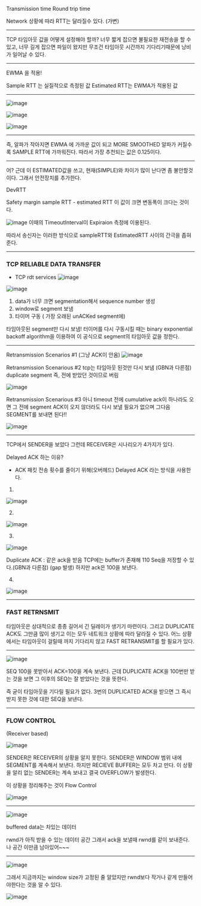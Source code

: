 Transmission time 
Round trip time

Network 상황에 따라 RTT는 달라질수 있다. (가변)

___

 TCP 타임아웃 값을 어떻게 설정해야 할까?
 너무 짧게 잡으면 불필요한 재전송을 할 수 있고,
 너무 길게 잡으면 파일이 왔지만 무조건 타임아웃 시간까지 기다리기때문에
 낭비가 일어날 수 있다.
 
 ___
 
 EWMA 을 적용!
  
 Sample RTT 는 실질적으로 측정된 값
 Estimated RTT는 EWMA가 적용된 값 
 
 ___
![image](https://github.com/yybmion/network/assets/113106136/60fd3ffb-12c3-447b-9738-d9f4dfdbead6)
  
![image](https://github.com/yybmion/network/assets/113106136/12fc1073-65bf-4f96-a5a2-1223bd635897)

 ![image](https://github.com/yybmion/network/assets/113106136/b885fed4-bb75-4c87-b094-a7f3f1f16493)

___

즉, 알파가 작아지면 EWMA 에 가까운 값이 되고 MORE SMOOTHED
알파가 커질수록 SAMPLE RTT에 가까워진다.
따라서 가장 추천되는 값은 0.125이다.
___

어? 근데 이 ESTIMATED값을 쓰고, 현재(SIMPLE)와 차이가 많이 난다면 좀 불안할것이다.
그래서 안전장치를 추가한다.

DevRTT

Safety margin
sample RTT - estimated RTT 이 값이 크면 변동폭이 크다는 것이다.

![image](https://github.com/yybmion/network/assets/113106136/f11ae556-c5e9-48ed-ad10-361e9be46920)
이때의 TimeoutInterval이 Expiraion 측정에 이용된다.

따라서 송신자는 이러한 방식으로 sampleRTT와 EstimatedRTT 사이의 간극을 좁혀준다.
___

### TCP RELIABLE DATA TRANSFER

- TCP rdt services
![image](https://github.com/yybmion/network/assets/113106136/f8122d65-3158-4f37-966f-ebd17e86a10c)

![image](https://github.com/yybmion/network/assets/113106136/616113ce-f3f0-42c9-bfa9-71e4606be35e)

1. data가 너무 크면 segmentation해서 sequence number 생성
2. window로 segment 보냄
3. 타이머 구동 ( 가장 오래된 unACKed segment에)

타임아웃된 segment만 다시 보냄!
터이머를 다시 구동시킬 때는 binary exponential backoff algorithm을 이용하여
이 공식으로 segment의 타임아웃 값을 정한다.
___

Retransmission Scenarios #1
(그냥 ACK이 안옴)
![image](https://github.com/yybmion/network/assets/113106136/6d8a7719-dc5b-471b-87a7-f37e7e654fd5)

Retransmission Scenarious #2
tcp는 타임아웃 된것만 다시 보냄 (GBN과 다른점)
duplicate segment 즉, 전에 받았던 것이므로 버림

![image](https://github.com/yybmion/network/assets/113106136/92fdfe99-cae2-400c-9b15-5b4c5d7f126b)
 
Retransmission Scenarious #3
아니 timeout 전에 cumulative ack이 하나라도 오면 그 전에 segment ACK이 오지 않더라도
다시 보낼 필요가 없으며 그다음 SEGMENT를 보내면 된다!!

![image](https://github.com/yybmion/network/assets/113106136/a7483b57-acb1-4d51-9442-5cf9bc8feba4)

___

TCP에서 SENDER을 보았다 그런데 RECEIVER은 시나리오가 4가지가 있다.

Delayed ACK 하는 이유?
- ACK 패킷 전송 횟수를 줄이기 위해(오버헤드) Delayed ACK 라는 방식을 사용한다.
1.
![image](https://github.com/yybmion/network/assets/113106136/9d820c0f-55b3-4320-990e-f6d49e73a66a)

2. 
![image](https://github.com/yybmion/network/assets/113106136/8633dff5-9f29-4056-9aa5-718146ca1681)

3. 
![image](https://github.com/yybmion/network/assets/113106136/960ffd0f-0442-43ac-92d8-484e5aee298a)

Duplicate ACK : 같은 ack을 받음
TCP에는 buffer가 존재해 110 Seq을 저장할 수 있다.(GBN과 다른점) (gap 발생)
하지만 ack은 100을 보낸다.

4.
![image](https://github.com/yybmion/network/assets/113106136/86fc7a68-57e0-40b4-95ee-c31f3f0c7960)

___

### FAST RETRNSMIT

타임아웃은 상대적으로 종종 길어서 긴 딜레이가 생기기 마련이다.
그리고 DUPLICATE ACK도 그만큼 많이 생기고
이는 모두 네트워크 상황에 따라 달라질 수 있다.
어느 상황에서는 타임아웃이 걸릴때 까지 기다리지 않고 FAST RETRANSMIT를 할 필요가 있다.

___
![image](https://github.com/yybmion/network/assets/113106136/92921aac-5075-48b6-9569-855033c65679)

SEQ 100을 못받아서 ACK=100을 계속 보낸다. 근데 DUPLICATE ACK을 100번만 받는 것을 보면
그 이후의 SEQ는 잘 받았다는 것을 뜻한다.

즉 굳이 타임아웃을 기다릴 필요가 없다. 
3번의 DUPLICATED ACK을 받으면 그 즉시 받지 못한 것에 대한 SEQ을 보낸다.

___

### FLOW CONTROL

(Receiver based)

![image](https://github.com/yybmion/network/assets/113106136/b75a1802-df0f-4a79-bf2d-a86162da994e)

SENDER은 RECEIVER의 상황을 알지 못한다. 
SENDER은 WINDOW 범위 내에 SEGMENT를 계속해서 보낸다. 하지만 RECIEVE BUFFER는 모두 차고 만다.
이 상황을 알리 없는 SENDER는 계속 보내고 결국 OVERFLOW가 발생한다.

이 상황을 정리해주는 것이 Flow Control

![image](https://github.com/yybmion/network/assets/113106136/bf2acb27-9daf-489e-8a98-592c650bd573)

___

![image](https://github.com/yybmion/network/assets/113106136/fdfb4699-3fe2-4392-bb49-9d0a6fa066e5)

buffered data는 차있는 데이터

rwnd가 아직 받을 수 있는 데이터 공간
그래서 ack을 보낼때 rwnd를 같이 보내준다.
나 공간 이만큼 남아있어~~~

___

![image](https://github.com/yybmion/network/assets/113106136/61f2f305-afb3-45a0-855e-dad3d58f96ba)

그래서 지금까지는 window size가 고정된 줄 알았지만
rwnd보다 작거나 같게 만들어야한다는 것을 알 수 있다.

![image](https://github.com/yybmion/network/assets/113106136/89035203-966b-4453-858c-ea4220cca5e0)




 
